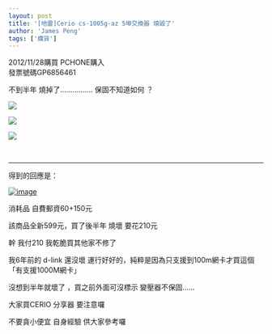 ```yaml
---
layout: post
title: '[地雷]Cerio cs-1005g-az 5埠交換器 燒毀了'
author: 'James Peng'
tags: ['爛貨']
---
```


2012/11/28購買 PCHONE購入  
發票號碼GP6856461  
  
不到半年 燒掉了................ 保固不知道如何 ？  
  

[![](https://lh6.googleusercontent.com/-k4X_sX8H8uI/UXjxyFlpMQI/AAAAAAAAUs4/t0J_UKeQA88/s640/blogger-image-146265475.jpg)](https://lh6.googleusercontent.com/-k4X_sX8H8uI/UXjxyFlpMQI/AAAAAAAAUs4/t0J_UKeQA88/s640/blogger-image-146265475.jpg)

  
  

[![](https://lh4.googleusercontent.com/-jpWmqo6O3ek/UXjxzYYyJEI/AAAAAAAAUtA/HABkwYR6sic/s640/blogger-image-1373238003.jpg)](https://lh4.googleusercontent.com/-jpWmqo6O3ek/UXjxzYYyJEI/AAAAAAAAUtA/HABkwYR6sic/s640/blogger-image-1373238003.jpg)

  
  

[![](https://lh3.googleusercontent.com/-J2FW46XPfcY/UXjx04AP-zI/AAAAAAAAUtI/c2d85HnwcHM/s640/blogger-image--88115818.jpg)](https://lh3.googleusercontent.com/-J2FW46XPfcY/UXjx04AP-zI/AAAAAAAAUtI/c2d85HnwcHM/s640/blogger-image--88115818.jpg)

 

* * * * *

得到的回應是：

[![image](http://lh5.ggpht.com/-Oj9LCTUitb4/UXyK-12ZqmI/AAAAAAAAUts/n-777WmxH5I/image_thumb%25255B1%25255D.png?imgmax=800 "image")](http://lh5.ggpht.com/-I5QpkVGYoV4/UXyK9-0hrcI/AAAAAAAAUtk/P9o2vSOGu1w/s1600-h/image%25255B3%25255D.png)

消耗品 自費郵資60+150元

該商品全新599元，買了後半年 燒壞 要花210元

幹 我付210 我乾脆買其他家不修了

我6年前的 d-link 還沒壞 運行好好的，純粹是因為只支援到100m網卡才買這個
「有支援1000M網卡」

沒想到半年就壞了 ，買之前外面可沒標示 變壓器不保固……

大家買CERIO 分享器 要注意囉  

不要貪小便宜 自身經驗 供大家參考囉 

